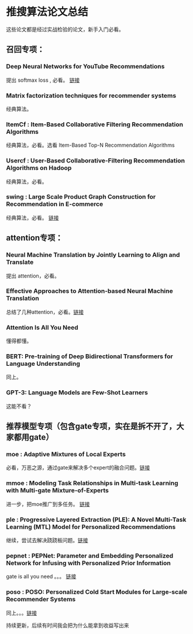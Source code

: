 # 推搜算法论文总结
这些论文都是经过实战检验的论文，新手入门必看。

## 召回专项：
### Deep Neural Networks for YouTube Recommendations
提出 softmax loss , 必看。 [链接](https://research.google.com/pubs/archive/45530.pdf)
### Matrix factorization techniques for recommender systems
经典算法。
### ItemCf : Item-Based Collaborative Filtering Recommendation Algorithms 
经典算法，必看。选看 Item-Based Top-N Recommendation Algorithms
### Usercf : User-Based Collaborative-Filtering Recommendation Algorithms on Hadoop
经典算法，必看。
### swing : Large Scale Product Graph Construction for Recommendation in E-commerce
经典算法，必看。 [链接](https://arxiv.org/pdf/2010.05525)

## attention专项：
### Neural Machine Translation by Jointly Learning to Align and Translate
提出 attention，必看。
### Effective Approaches to Attention-based Neural Machine Translation
总结了几种attention，必看。[链接](链接)
### Attention Is All You Need
懂得都懂。
### BERT: Pre-training of Deep Bidirectional Transformers for Language Understanding
同上。
### GPT-3: Language Models are Few-Shot Learners
这能不看？

## 推荐模型专项（包含gate专项，实在是拆不开了，大家都用gate）
### moe : Adaptive Mixtures of Local Experts
必看，万恶之源，通过gate来解决多个expert的融合问题。[链接](https://www.cs.toronto.edu/~hinton/absps/jjnh91.pdf)
### mmoe : Modeling Task Relationships in Multi-task Learning with Multi-gate Mixture-of-Experts
进一步，把moe推广到多任务。 [链接](https://dl.acm.org/doi/abs/10.1145/3219819.3220007)
### ple : Progressive Layered Extraction (PLE): A Novel Multi-Task Learning (MTL) Model for Personalized Recommendations
继续，尝试去解决跷跷板问题。[链接](https://dl.acm.org/doi/10.1145/3383313.3412236)
### pepnet : PEPNet: Parameter and Embedding Personalized Network for Infusing with Personalized Prior Information
gate is all you need 。。。 [链接](https://arxiv.org/pdf/2302.01115.pdf)
### poso : POSO: Personalized Cold Start Modules for Large-scale Recommender Systems
同上。。。[链接](https://arxiv.org/abs/2108.04690)


持续更新，后续有时间我会把为什么能拿到收益写出来
